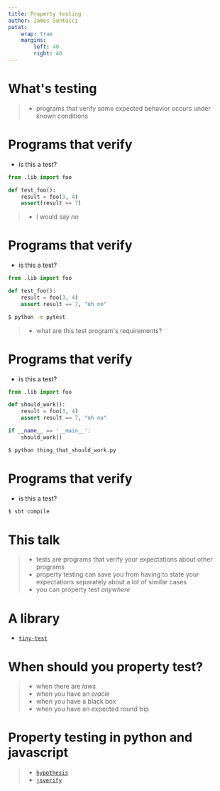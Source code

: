 ```yaml
---
title: Property testing
author: James Santucci
patat:
    wrap: true
    margins:
        left: 40
        right: 40
---
```


# What's testing #

> - programs that verify some expected behavior occurs under known conditions

# Programs that verify

- is this a test?

```python
from .lib import foo

def test_foo():
    result = foo(3, 4)
    assert(result == 7)
```

> - I would say _no_

# Programs that verify

- is this a test?

```python
from .lib import foo

def test_foo():
    result = foo(3, 4)
    assert result == 7, "oh no"
```

```bash
$ python -m pytest
```

> - what are this test program's requirements?

# Programs that verify

- is this a test?

```python
from .lib import foo

def should_work():
    result = foo(3, 4)
    assert result == 7, "oh no"

if __name__ == '__main__':
    should_work()
```

```bash
$ python thing_that_should_work.py
```

# Programs that verify

- is this a test?

```bash
$ sbt compile
```

# This talk

> - tests are programs that verify your expectations about other programs
> - property testing can save you from having to state your expectations separately about a lot of similar cases
> - you can property test _anywhere_

# A library

- [`tiny-test`](https://github.com/jisantuc/tiny-test/)

# When should you property test?

> - when there are _laws_
> - when you have an _oracle_
> - when you have a black box
> - when you have an expected round trip

# Property testing in python and javascript

> - [`hypothesis`](https://hypothesis.readthedocs.io/en/latest/)
> - [`jsverify`](http://jsverify.github.io/)